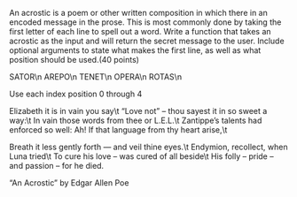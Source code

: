An acrostic is a poem or other written composition in which there in an encoded message in the prose. This is most
commonly done by taking the first letter of each line to spell out a word. Write a function that takes an acrostic as
the input and will return the secret message to the user. Include optional
arguments to state what makes the first line, as well as what position should be used.(40 points)

SATOR\n
AREPO\n
TENET\n
OPERA\n
ROTAS\n

Use each index position 0 through 4

Elizabeth it is in vain you say\t
“Love not” – thou sayest it in so sweet a way:\t
In vain those words from thee or L.E.L.\t
Zantippe’s talents had enforced so well:
Ah! If that language from thy heart arise,\t

Breath it less gently forth — and veil thine eyes.\t
Endymion, recollect, when Luna tried\t
To cure his love – was cured of all beside\t
His folly – pride – and passion – for he died.

“An Acrostic” by Edgar Allen Poe
